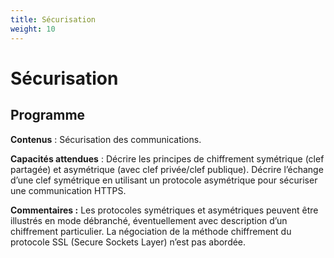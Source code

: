 ```yaml
---
title: Sécurisation
weight: 10
---
```



# Sécurisation

## Programme

**Contenus** : Sécurisation des communications.

**Capacités attendues** : Décrire les principes de
chiffrement symétrique (clef partagée) et asymétrique (avec
clef privée/clef publique). Décrire l’échange d’une clef
symétrique en utilisant un protocole asymétrique pour
sécuriser une communication HTTPS.

**Commentaires :** Les protocoles symétriques et
asymétriques peuvent être illustrés en mode débranché, éventuellement avec
description d’un chiffrement particulier. La négociation de la méthode
chiffrement du protocole SSL (Secure Sockets Layer) n’est pas abordée.
